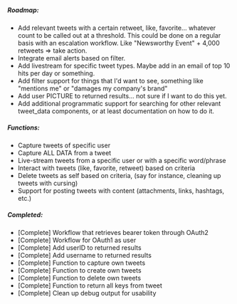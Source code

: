 ##### Roadmap:

- Add relevant tweets with a certain retweet, like, favorite... whatever 
count to be called out at a threshold. This could be done on a regular basis with 
an escalation workflow. Like "Newsworthy Event" + 4,000 retweets => take action.
- Integrate email alerts based on filter.
- Add livestream for specific tweet types. Maybe add in an email of top 10 hits 
per day or something.
- Add filter support for things that I'd want to see, something like "mentions me" 
or "damages my company's brand"
- Add user PICTURE to returned results... not sure if I want to do this yet.
- Add additional programmatic support for searching for other relevant tweet_data 
components, or at least documentation on how to do it.

##### Functions:

- Capture tweets of specific user
- Capture ALL DATA from a tweet
- Live-stream tweets from a specific user or with a specific word/phrase
- Interact with tweets (like, favorite, retweet) based on criteria
- Delete tweets as self based on criteria, (say for instance, cleaning up 
tweets with cursing)
- Support for posting tweets with content (attachments, links, hashtags, etc.)

##### Completed:

- [Complete] Workflow that retrieves bearer token through OAuth2
- [Complete] Workflow for OAuth1 as user 
- [Complete] Add userID to returned results
- [Complete] Add username to returned results
- [Complete] Function to capture own tweets
- [Complete] Function to create own tweets
- [Complete] Function to delete own tweets
- [Complete] Function to return all keys from tweet
- [Complete] Clean up debug output for usability

